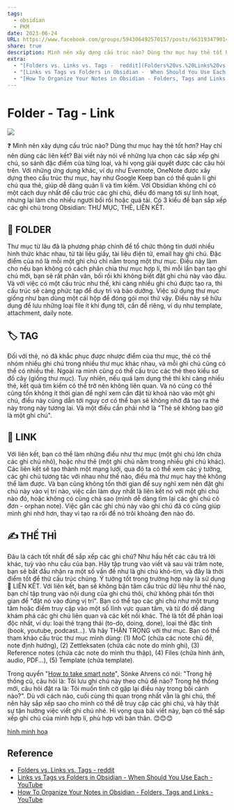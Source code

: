 ```yaml
---
tags:
  - obsidian
  - PKM
date: 2023-06-24
URL: https://www.facebook.com/groups/594306492570157/posts/663193479014791/
share: true
description: Mình nên xây dựng cấu trúc nào? Dùng thư mục hay thẻ tốt hơn? Hay chỉ nên dùng các liên kết?
extra:
  - "[Folders vs. Links vs. Tags -  reddit](Folders%20vs.%20Links%20vs.%20Tags%20-%20%20reddit.md)"
  - "[Links vs Tags vs Folders in Obsidian -  When Should You Use Each - YouTube](Links%20vs%20Tags%20vs%20Folders%20in%20Obsidian%20-%20%20When%20Should%20You%20Use%20Each%20-%20YouTube.md)"
  - "[How To Organize Your Notes in Obsidian - Folders, Tags and Links - YouTube](How%20To%20Organize%20Your%20Notes%20in%20Obsidian%20-%20Folders,%20Tags%20and%20Links%20-%20YouTube.md)"
---
```


# Folder - Tag - Link

![](https://i.imgur.com/VjkNBiE.jpg)

❓ Mình nên xây dựng cấu trúc nào? Dùng thư mục hay thẻ tốt hơn? Hay chỉ nên dùng các liên kết? Bài viết này nói về những lựa chọn các sắp xếp ghi chú, so sánh đặc điểm của từng loại, và hi vọng giải quyết được các câu hỏi trên. Với những ứng dụng khác, ví dụ như Evernote, OneNote được xây dựng theo cấu trúc thư mục, hay như Google Keep bạn có thể quản lí ghi chú qua thẻ, giúp dễ dàng quản lí và tìm kiếm. Với Obsidian không chỉ có một cách duy nhất để cấu trúc các ghi chú, điều đó mang tới sự linh hoạt, nhưng lại làm cho nhiều người bối rối hoặc quá tải. Có 3 kiểu để bạn sắp xếp các ghi chú trong Obsidian: THƯ MỤC, THẺ, LIÊN KẾT.

## 📂 FOLDER

Thư mục từ lâu đã là phương pháp chính để tổ chức thông tin dưới nhiều hình thức khác nhau, từ tài liệu giấy, tài liệu điện tử, email hay ghi chú. Đặc điểm của nó là mỗi một ghi chú chỉ nằm trong một thư mục. Điều này làm cho nếu bạn không có cách phân chia thư mục hợp lí, thì mỗi lần bạn tạo ghi chú mới, bạn sẽ rất phân vân, bối rối khi không biết đặt ghi chú này vào đâu. Và với việc có một cấu trúc như thế, khi càng nhiều ghi chú được tạo ra, thì cấu trúc sẽ càng phức tạp để duy trì và bảo dưỡng. Việc sử dụng thư mục giống như bạn dùng một cái hộp để đóng gói mọi thứ vậy. Điều này sẽ hữu dụng để lưu những loại file ít khi đụng tới, cần để riêng, ví dụ như template, attachment, daily note.

## 🏷️ TAG

Đối với thẻ, nó đã khắc phục được nhược điểm của thư mục, thẻ có thể nhóm nhiều ghi chú trong nhiều thư mục khác nhau, và mỗi ghi chú cũng có thể có nhiều thẻ. Ngoài ra mình cũng có thể cấu trúc các thẻ theo kiểu sơ đồ cây (giống thư mục). Tuy nhiên, nếu quá lạm dụng thẻ thì khi càng nhiều thẻ, kết quả tìm kiếm có thể trở nên không liên quan. Và nó cũng có thể cũng tốn không ít thời gian để nghĩ xem cần đặt từ khoá nào vào một ghi chú, điều này cũng dẫn tới nguy cơ có thể bạn sẽ không nhớ đã tạo ra thẻ này trong này tương lai. Và một điều cần phải nhớ là "Thẻ sẽ không bao giờ là một ghi chú".

## 🔗 LINK

Với liên kết, bạn có thể làm những điều như thư mục (một ghi chú lớn chứa các ghi chú nhỏ), hoặc như thẻ (một ghi chú nằm trong nhiều ghi chú khác). Các liên kết sẽ tạo thành một mạng lưới, qua đó ta có thể xem các ý tưởng, các ghi chú tương tác với nhau như thế nào, điều mà thư mục hay thẻ không thể làm được. Và bạn cũng không tốn thời gian để suy nghĩ xem nên đặt ghi chú này vào vị trí nào, việc cần làm duy nhất là liên kết nó với một ghi chú nào đó, hoặc không có cũng chả sao (mình dễ dàng tìm lại các ghi chú cô đơn - orphan note). Việc gắn các ghi chú này vào ghi chú đã có cũng giúp mình ghi nhớ hơn, thay vì tạo ra rồi để nó trôi khoảng đen nào đó.

## ✍ THẾ THÌ

Đâu là cách tốt nhất để sắp xếp các ghi chú? Như hầu hết các câu trả lời khác, tuỳ vào nhu cầu của bạn. Hãy tập trung vào viết và sau vài trăm note, bạn sẽ bắt đầu nhận ra một số vấn đề như là ghi chú khó-tìm, và đây là thời điểm tốt để thử cấu trúc chúng. Ý tưởng tốt trong trường hợp này là sử dụng 🔗 LIÊN KẾT. Với liên kết, bạn sẽ không bận tâm cấu trúc dữ liệu như thế nào, bạn chỉ tập trung vào nội dung của ghi chú thôi, chứ không phải tốn thời gian để "đặt nó vào đúng vị trí". Bạn có thể tạo các ghi chú như một trung tâm hoặc điểm truy cập vào một số lĩnh vực quan tâm, và từ đó dễ dàng khám phá các ghi chú liên quan và các kết nối khác. Thẻ là tốt để phân loại độc nhất, ví dụ: loại thẻ trạng thái (to-do, doing, done), loại thẻ đặc tính (book, youtube, podcast...). Và hãy THẬN TRỌNG với thư mục. Bạn có thể tham khảo cấu trúc thư mục mình dùng: (1) MoC (chứa các note chủ đề, note định hướng), (2) Zettleksaten (chứa các note do mình ghi), (3) Reference notes (chứa các note do mình thu thập), (4) Files (chứa hình ảnh, audio, PDF...), (5) Template (chứa template).

Trong quyển "[How to take smart note](./How%20to%20take%20smart%20note.md)", Sönke Ahrens có nói: "Trong hệ thống cũ, câu hỏi là: Tôi lưu ghi chú này theo chủ đề nào? Trong hệ thống mới, câu hỏi đặt ra là: Tôi muốn tình cờ gặp lại điều này trong bối cảnh nào?". Dù với cách nào, cuối cùng thì quan trọng nhất vẫn là ghi chú, thế nên hãy sắp xếp sao cho mình có thể dễ truy cập các ghi chú, và hãy thật sự tận hưởng việc viết ghi chú nhé. Hi vọng qua bài viết này, bạn có thể sắp xếp ghi chú của mình hợp lí, phù hợp với bản thân. 😊😊😊

[hình minh hoạ](https://www.reddit.com/r/ObsidianMD/comments/vofakc/folders_vs_links_vs_tags/)
## Reference
- [Folders vs. Links vs. Tags -  reddit](https://www.reddit.com/r/ObsidianMD/comments/vofakc/folders_vs_links_vs_tags/)
- [Links vs Tags vs Folders in Obsidian -  When Should You Use Each - YouTube](https://www.youtube.com/watch?v=fwO8LzH9q3I)
- [How To Organize Your Notes in Obsidian - Folders, Tags and Links - YouTube](https://www.youtube.com/watch?v=GUtXbwqS3iQ)
